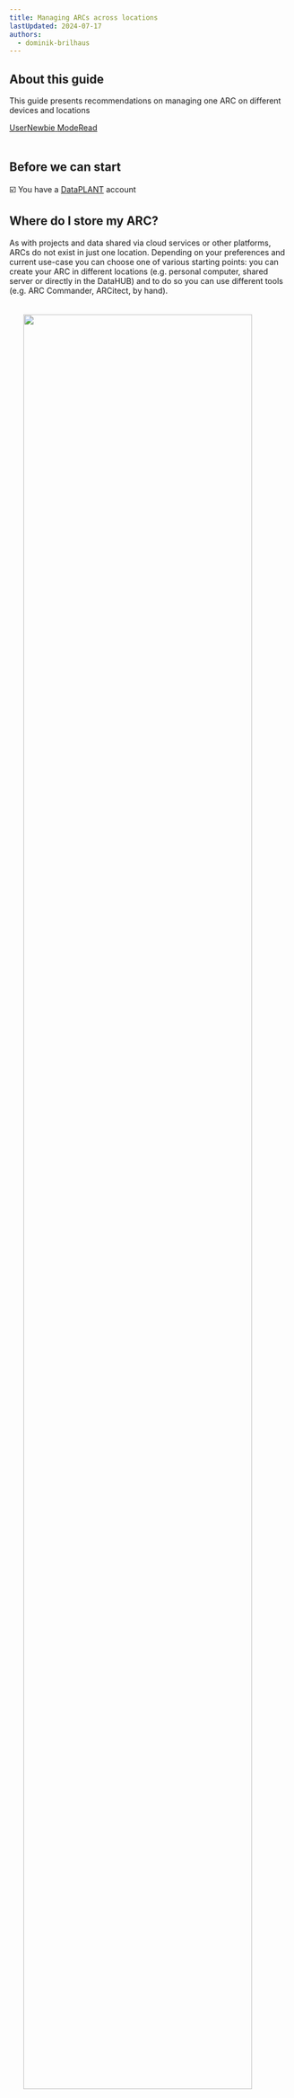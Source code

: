 ```yaml
---
title: Managing ARCs across locations
lastUpdated: 2024-07-17
authors:
  - dominik-brilhaus
---
```


## About this guide

This guide presents recommendations on managing one ARC on different devices and locations

<div style="padding-bottom: 20px">
    <a href="./index.html">
        <span class="badge-category">User</span><span class="badge-selected" id="badge-newbie">Newbie</span>
        <span class="badge-category">Mode</span><span class="badge-selected" id="badge-read">Read</span>
    </a>
</div>

## Before we can start

:ballot_box_with_check: You have a [DataPLANT](https://register.nfdi4plants.org) account

## Where do I store my ARC?

As with projects and data shared via cloud services or other platforms, ARCs do not exist in just one location. Depending on your preferences and current use-case you can choose one of various starting points: you can create your ARC in different locations (e.g. personal computer, shared server or directly in the DataHUB) and to do so you can use different tools (e.g. ARC Commander, ARCitect, by hand).

<img src="./../img/ARC-storageLocations-timeline.drawio.png" style="width:90%; display: block; margin: auto; padding: 20 0">

A typical scenario could look like this: You create your ARC on you personal computer, add structure with studies and assays as you see fit and upload the ARC to the DataHUB to have a save copy and be able to share it with collaboration partners. You acquire some large dataset, e.g. from an OMICS assay, which you do not want to store or analyze on your computer. Instead you keep this on a larger workstation in the lab or a server or high performance computing (HPC) cluster, where you would also run data analysis workflows. With the DataHUB as the meeting point, you can keep your ARC in sync across these locations. Simply download the ARC from the DataHUB to your server, add the dataset from there and synchronize it back to the DataHUB. You could consider your ARC stored in the DataHUB as the "ground truth" &ndash; even if you delete the ARCs on your local computer or the server, it will still be available in the DataHUB including the change history from those source locations.

## Keep your ARC in sync

A few things are important when maintaining ARCs in multiple locations:

1. Try to keep your ARC in sync via the DataHUB
2. Make sure to sync large files properly

As with any cloud service, when a single file is edited from multiple locations, you can run into merge conflicts. To avoid these, make sure to regularly [sync your ARC with the DataHUB](./arc_SyncingRecommendation.html) and from there sync with your (other) locations before adding or editing data.  
In order to have the large files only where you need them and not where you do not (e.g. your personal computer), the ARC and DataHUB implement the LFS (Large file storage) system. The ARCitect and ARC commander provide options to properly handle [LFS-tagged files](./arc_WorkingWithLargeDataFiles.html).

<!-- 
TODO
notes on working with branches
-->

<img src="./../img/ARC-storageLocations-withNotes.drawio.png" style="width:70%; display: block; margin: auto">
